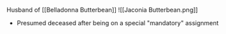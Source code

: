 Husband of [[Belladonna Butterbean]]
![[Jaconia Butterbean.png]]
- Presumed deceased after being on a special "mandatory" assignment